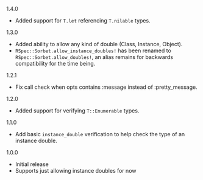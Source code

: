 1.4.0

* Added support for `T.let` referencing `T.nilable` types.

1.3.0

* Added ability to allow any kind of double (Class, Instance, Object).
* `RSpec::Sorbet.allow_instance_doubles!` has been renamed to `RSpec::Sorbet.allow_doubles!`, an alias remains for backwards compatibility for the time being.

1.2.1

* Fix call check when opts contains :message instead of :pretty_message.

1.2.0

* Added support for verifying `T::Enumerable` types.

1.1.0

* Add basic `instance_double` verification to help check the type of an instance double.

1.0.0

* Initial release
* Supports just allowing instance doubles for now
